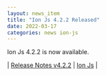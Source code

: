 ```yaml
---
layout: news_item
title: "Ion Js 4.2.2 Released"
date: 2022-03-17
categories: news ion-js
---
```


Ion Js 4.2.2 is now available.

| [Release Notes v4.2.2](https://github.com/amzn/ion-js/releases/tag/v4.2.2) | [Ion Js](https://github.com/amzn/ion-js) |

